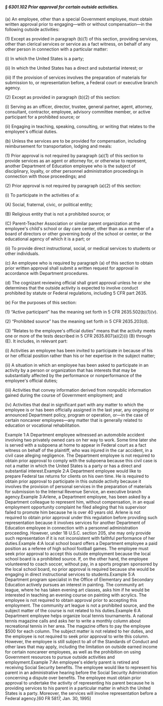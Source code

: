 ##### § 6301.102 Prior approval for certain outside activities. #####

(a) An employee, other than a special Government employee, must obtain written approval prior to engaging—with or without compensation—in the following outside activities:

(1) Except as provided in paragraph (b)(1) of this section, providing services, other than clerical services or service as a fact witness, on behalf of any other person in connection with a particular matter:

(i) In which the United States is a party;

(ii) In which the United States has a direct and substantial interest; or

(iii) If the provision of services involves the preparation of materials for submission to, or representation before, a Federal court or executive branch agency.

(2) Except as provided in paragraph (b)(2) of this section:

(i) Serving as an officer, director, trustee, general partner, agent, attorney, consultant, contractor, employee, advisory committee member, or active participant for a prohibited source; or

(ii) Engaging in teaching, speaking, consulting, or writing that relates to the employee's official duties.

(b) Unless the services are to be provided for compensation, including reimbursement for transportation, lodging and meals:

(1) Prior approval is not required by paragraph (a)(1) of this section to provide services as an agent or attorney for, or otherwise to represent, another Department of Education employee who is the subject of disciplinary, loyalty, or other personnel administration proceedings in connection with those proceedings; and

(2) Prior approval is not required by paragraph (a)(2) of this section:

(i) To participate in the activities of a:

(A) Social, fraternal, civic, or political entity;

(B) Religious entity that is not a prohibited source; or

(C) Parent-Teacher Association or similar parent organization at the employee's child's school or day care center, other than as a member of a board of directors or other governing body of the school or center, or the educational agency of which it is a part; or

(ii) To provide direct instructional, social, or medical services to students or other individuals.

(c) An employee who is required by paragraph (a) of this section to obtain prior written approval shall submit a written request for approval in accordance with Department procedures.

(d) The cognizant reviewing official shall grant approval unless he or she determines that the outside activity is expected to involve conduct prohibited by statute or Federal regulations, including 5 CFR part 2635.

(e) For the purposes of this section:

(1) “Active participant” has the meaning set forth in 5 CFR 2635.502(b)(1)(v).

(2) “Prohibited source” has the meaning set forth in 5 CFR 2635.203(d).

(3) “Relates to the employee's official duties” means that the activity meets one or more of the tests described in 5 CFR 2635.807(a)(2)(i) (B) through (E). It includes, in relevant part:

(i) Activities an employee has been invited to participate in because of his or her official position rather than his or her expertise in the subject matter;

(ii) A situation in which an employee has been asked to participate in an activity by a person or organization that has interests that may be substantially affected by the performance or nonperformance of the employee's official duties;

(iii) Activities that convey information derived from nonpublic information gained during the course of Government employment; and

(iv) Activities that deal in significant part with any matter to which the employee is or has been officially assigned in the last year, any ongoing or announced Department policy, program or operation, or—in the case of certain noncareer employees—any matter that is generally related to education or vocational rehabilitation.

Example 1:A Department employee witnessed an automobile accident involving two privately owned cars on her way to work. Some time later she is served with a subpoena at home to appear in Federal court as a fact witness on behalf of the plaintiff, who was injured in the car accident, in a civil case alleging negligence. The Department employee is not required to obtain prior approval to comply with the subpoena because this civil case is not a matter in which the United States is a party or has a direct and substantial interest.Example 2:A Department employee would like to prepare Federal tax returns for clients on his own time. He is required to obtain prior approval to participate in this outside activity because it involves the provision of personal services in the preparation of materials for submission to the Internal Revenue Service, an executive branch agency.Example 3:Arlene, a Department employee, has been asked by a Department colleague to represent him, without compensation, in an equal employment opportunity complaint he filed alleging that his supervisor failed to promote him because he is over 40 years old. Arlene is not required to obtain prior approval under this regulation before providing such representation because it involves services for another Department of Education employee in connection with a personnel administration proceeding. However, under 18 U.S.C. section 205, she may only provide such representation if it is not inconsistent with faithful performance of her duties.Example 4:A local school board offers a Department employee a paid position as a referee of high school football games. The employee must seek prior approval to accept this outside employment because the local school board is a prohibited source. If, on the other hand, the employee volunteered to coach soccer, without pay, in a sports program sponsored by the local school board, no prior approval is required because she would be engaging in direct instructional services to students.Example 5:A Department program specialist in the Office of Elementary and Secondary Education actively pursues an interest in painting. The community art league, where he has taken evening art classes, asks him if he would be interested in teaching an evening course on painting with acrylics. The employee is not required to obtain approval prior to accepting this employment. The community art league is not a prohibited source, and the subject matter of the course is not related to his duties.Example 6:A Department employee helps organize local tennis tournaments. A national tennis magazine calls and asks her to write a monthly column about recreational tennis in her area. The magazine offers to pay the employee $500 for each column. The subject matter is not related to her duties, and the employee is not required to seek prior approval to write this column. However, the employee is still subject to all of the Standards of Conduct and other laws that may apply, including the limitation on outside earned income for certain noncareer employees, as well as the prohibition on using Government resources to pursue outside activities and employment.Example 7:An employee's elderly parent is retired and receiving Social Security benefits. The employee would like to represent his parent in an administrative hearing before the Social Security Administration concerning a dispute over benefits. The employee must obtain prior approval to undertake the activity of representing his parent because he is providing services to his parent in a particular matter in which the United States is a party. Moreover, the services will involve representation before a Federal agency.[60 FR 5817, Jan. 30, 1995]